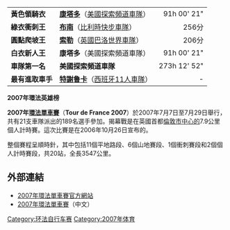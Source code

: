 |            |                                                                                                                          |              |
| ---------- | :----------------------------------------------------------------------------------------------------------------------- | -----------: |
| **黃色領騎衣**  | **[康塔多](../Page/阿尔伯托·康塔多.md "wikilink")**（[美國探索頻道車隊](../Page/探索頻道自行車隊.md "wikilink")）                                    |  91h 00' 21" |
| **綠衣衝刺王**  | **[布南](https://zh.wikipedia.org/wiki/汤姆·布南 "wikilink")**（[比利時快步車隊](https://zh.wikipedia.org/wiki/比利時快步車隊 "wikilink")）    |         256分 |
| **圓點爬坡王**  | **[索勒](https://zh.wikipedia.org/wiki/索勒 "wikilink")**（[英國巴洛世界車隊](https://zh.wikipedia.org/wiki/英國巴洛世界車隊 "wikilink")）     |         206分 |
| **白衣新人王**  | **康塔多**（美國探索頻道車隊）                                                                                                        |  91h 00' 21" |
| **車隊第一名**  | **美國探索頻道車隊**                                                                                                             | 273h 12' 52" |
| **最有進取車手** | **[特謝鲁卡](https://zh.wikipedia.org/wiki/特謝鲁卡 "wikilink")**（[西班牙11人車隊](https://zh.wikipedia.org/wiki/西班牙11人車隊 "wikilink")） |           \- |

**2007年環法英雄榜**

**2007年[環法單車賽](https://zh.wikipedia.org/wiki/環法單車賽 "wikilink")**（**Tour
de France
2007**）於2007年7月7日至7月29日舉行，共有21支車隊派出的189名選手參加。揭幕戰是在英國首都[倫敦市中心的](../Page/伦敦.md "wikilink")7.9公里個人計時賽。這次比賽是在2006年10月26日宣布的。

整個賽程呈順時針，其中包括11個平地路段、6個山地賽段、1個衝刺賽段和2個個人計時賽段，共20站，全長3547公里。

## 外部連結

  - [2007年環法單車賽官方網站](https://web.archive.org/web/20061202052500/http://www.letour.fr/2007/TDF/presentation/us/index.html)
  - [2007年環法單車賽](https://web.archive.org/web/20060706024820/http://www.100111.com/fr/)（中文）

[Category:环法自行车赛](https://zh.wikipedia.org/wiki/Category:环法自行车赛 "wikilink")
[Category:2007年体育](https://zh.wikipedia.org/wiki/Category:2007年体育 "wikilink")